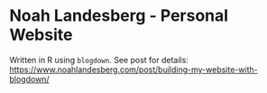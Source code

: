 # Noah Landesberg - Personal Website
Written in R using `blogdown`. 
See post for details: https://www.noahlandesberg.com/post/building-my-website-with-blogdown/
